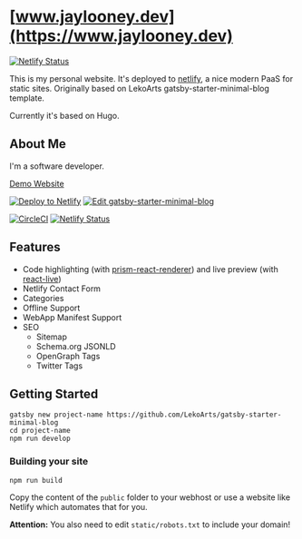 # [www.jaylooney.dev](https://www.jaylooney.dev)
[![Netlify Status](https://api.netlify.com/api/v1/badges/2eeb5177-debb-422f-b042-3d0336bfd884/deploy-status)](https://app.netlify.com/sites/jaylooney/deploys)

This is my personal website.
It's deployed to [netlify](https://www.netlify.com/), a nice modern PaaS for static sites.
Originally based on LekoArts gatsby-starter-minimal-blog template.

Currently it's based on Hugo.

## About Me

I'm a software developer.

[Demo Website](https://minimal-blog.lekoarts.de)

[![Deploy to Netlify](https://www.netlify.com/img/deploy/button.svg)](https://app.netlify.com/start/deploy?repository=https://github.com/LekoArts/gatsby-starter-minimal-blog) [![Edit gatsby-starter-minimal-blog](https://codesandbox.io/static/img/play-codesandbox.svg)](https://codesandbox.io/s/github/LekoArts/gatsby-starter-minimal-blog/tree/master/)

[![CircleCI](https://circleci.com/gh/LekoArts/gatsby-starter-minimal-blog.svg?style=svg)](https://circleci.com/gh/LekoArts/gatsby-starter-minimal-blog) [![Netlify Status](https://api.netlify.com/api/v1/badges/f466015c-14f4-440d-a92b-0b0e30de609a/deploy-status)](https://app.netlify.com/sites/minimal-blog/deploys)

## Features

- Code highlighting (with [prism-react-renderer](https://github.com/FormidableLabs/prism-react-renderer)) and live preview (with [react-live](https://github.com/FormidableLabs/react-live))
- Netlify Contact Form
- Categories
- Offline Support
- WebApp Manifest Support
- SEO
  - Sitemap
  - Schema.org JSONLD
  - OpenGraph Tags
  - Twitter Tags

## Getting Started

```
gatsby new project-name https://github.com/LekoArts/gatsby-starter-minimal-blog
cd project-name
npm run develop
```

### Building your site

```
npm run build
```

Copy the content of the `public` folder to your webhost or use a website like Netlify which automates that for you.

**Attention:** You also need to edit `static/robots.txt` to include your domain!
